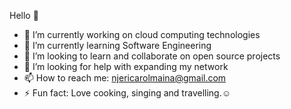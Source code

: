 Hello 👋

- 🔭 I’m currently working on cloud computing technologies 
- 🌱 I’m currently learning Software Engineering 
- 👯 I’m looking to learn and collaborate on open source projects 
- 🤔 I’m looking for help with expanding my network 
- 📫 How to reach me: njericarolmaina@gmail.com
- ⚡ Fun fact: Love cooking, singing and travelling.:relaxed:
